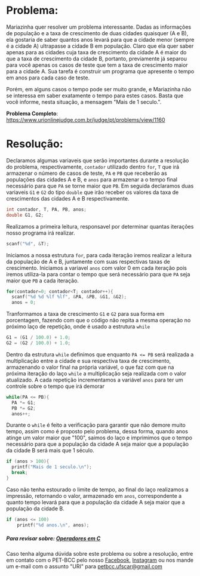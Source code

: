 # Problema:    
Mariazinha quer resolver um problema interessante. Dadas as informações de população e a taxa de crescimento de duas cidades quaisquer (A e B), ela gostaria de saber quantos anos levará para que a cidade menor (sempre é a cidade A) ultrapasse a cidade B em população. Claro que ela quer saber apenas para as cidades cuja taxa de crescimento da cidade A é maior do que a taxa de crescimento da cidade B, portanto, previamente já separou para você apenas os casos de teste que tem a taxa de crescimento maior para a cidade A. Sua tarefa é construir um programa que apresente o tempo em anos para cada caso de teste.

Porém, em alguns casos o tempo pode ser muito grande, e Mariazinha não se interessa em saber exatamente o tempo para estes casos. Basta que você informe, nesta situação, a mensagem "Mais de 1 seculo.".

**Problema Completo**: https://www.urionlinejudge.com.br/judge/pt/problems/view/1160


# Resolução:

Declaramos algumas variaveis que serão importantes durante a resolução do problema, respectivamente, `contador` utilizado dentro `for`, `T` que irá armazenar o número de casos de teste, `PA` e `PB` que receberão as populações das cidades A e B, e `anos` para armazenar a o tempo final necessário para que `PA` se torne maior que `PB`. Em seguida declaramos duas variaveis `G1` e `G2` do tipo `double` que irão receber os valores da taxa de crescimentos das cidades A e B respectivamente.
```c
int contador, T, PA, PB, anos;
double G1, G2;
```

Realizamos a primeira leitura, responsavel por determinar quantas iterações nosso programa irá realizar.
```c
scanf("%d", &T);
```

Iniciamos a nossa estrutura `for`, para cada iteração iremos realizar a leitura da população de A e B, juntamente com suas respectivas taxas de crescimento. Iniciamos a variavel `anos` com valor 0 em cada iteração pois iremos utiliza-la para contar o tempo que será necessário para que `PA` seja maior que `PB` a cada iteração.
```c
for(contador=0; contador<T; contador++){
  scanf("%d %d %lf %lf", &PA, &PB, &G1, &G2);
  anos = 0;
```

Tranformamos a taxa de crescimento `G1` e `G2` para sua forma em porcentagem, fazendo com que o código não repita a mesma operação no próximo laço de repetição, onde é usado a estrutura `while`
```c
G1 = (G1 / 100.0) + 1.0;
G2 = (G2 / 100.0) + 1.0;
```

Dentro da estrutura `while` definimos que enquanto `PA <= PB` será realizada a multiplicação entre a cidade e sua respectiva taxa de crescimento, armazenando o valor final na própria variável, o que faz com que na próxima iteração do laço `while` a multiplicação seja realizada com o valor atualizado. A cada repetição incrementamos a variável `anos` para ter um controle sobre o tempo que irá demorar
```c
while(PA <= PB){
  PA *= G1;
  PB *= G2;
  anos++;
```

Durante o `while` é feito a verificação para garantir que não demore muito tempo, assim como é proposto pelo problema, dessa forma, quando anos atinge um valor maior que "100", saimos do laço e imprimimos que o tempo necessário para que a população da cidade A seja maior que a população da cidade B será mais que 1 século.
```c
if (anos > 100){
  printf("Mais de 1 seculo.\n");
  break;
}
```

Caso não tenha estourado o limite de tempo, ao final do laço realizamos a impressão, retornando o valor, armazenado em `anos`, correspondente a quanto tempo levará para que a população da cidade A seja maior que a população da cidade B.
```c
if (anos <= 100)
	printf("%d anos.\n", anos);	
```

##### Para revisar sobre: [Operadores em C](http://linguagemc.com.br/operadores/)
    
Caso tenha alguma dúvida sobre este problema ou sobre a resolução, entre em contato com o PET-BCC pelo nosso
[Facebook](https://www.facebook.com/petbcc/),
[Instagram](https://www.instagram.com/petbcc.ufscar/)
ou nos mande um e-mail com o assunto "URI" para  petbcc.ufscar@gmail.com

